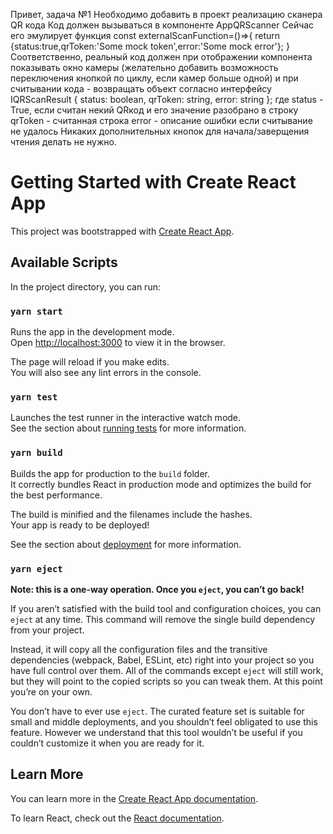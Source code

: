 Привет, задача №1
Необходимо добавить в проект реализацию сканера QR кода
Код должен вызываться в компоненте AppQRScanner
Сейчас его эмулирует функция 
const externalScanFunction=()=>{
    return {status:true,qrToken:'Some mock token',error:'Some mock error'};
}
Соответственно, реальный код должен при отображении компонента показывать окно камеры (желательно добавить возможность переключения кнопкой по циклу, если камер больше одной) и при считывании кода - возвращать объект согласно интерфейсу
IQRScanResult { status: boolean, qrToken: string, error: string };
где status - True, если считан некий QRкод и его значение разобрано в строку
qrToken - считанная строка
error - описание ошибки если считывание не удалось
Никаких дополнительных кнопок для начала/заверщения чтения делать не нужно.



# Getting Started with Create React App

This project was bootstrapped with [Create React App](https://github.com/facebook/create-react-app).

## Available Scripts

In the project directory, you can run:

### `yarn start`

Runs the app in the development mode.\
Open [http://localhost:3000](http://localhost:3000) to view it in the browser.

The page will reload if you make edits.\
You will also see any lint errors in the console.

### `yarn test`

Launches the test runner in the interactive watch mode.\
See the section about [running tests](https://facebook.github.io/create-react-app/docs/running-tests) for more information.

### `yarn build`

Builds the app for production to the `build` folder.\
It correctly bundles React in production mode and optimizes the build for the best performance.

The build is minified and the filenames include the hashes.\
Your app is ready to be deployed!

See the section about [deployment](https://facebook.github.io/create-react-app/docs/deployment) for more information.

### `yarn eject`

**Note: this is a one-way operation. Once you `eject`, you can’t go back!**

If you aren’t satisfied with the build tool and configuration choices, you can `eject` at any time. This command will remove the single build dependency from your project.

Instead, it will copy all the configuration files and the transitive dependencies (webpack, Babel, ESLint, etc) right into your project so you have full control over them. All of the commands except `eject` will still work, but they will point to the copied scripts so you can tweak them. At this point you’re on your own.

You don’t have to ever use `eject`. The curated feature set is suitable for small and middle deployments, and you shouldn’t feel obligated to use this feature. However we understand that this tool wouldn’t be useful if you couldn’t customize it when you are ready for it.

## Learn More

You can learn more in the [Create React App documentation](https://facebook.github.io/create-react-app/docs/getting-started).

To learn React, check out the [React documentation](https://reactjs.org/).
